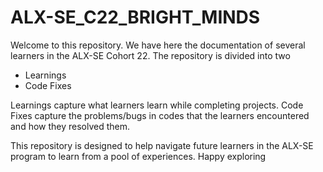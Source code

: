 # ALX-SE_C22_BRIGHT_MINDS
Welcome to this repository. We have here the documentation of several learners in the ALX-SE Cohort 22.
The repository is divided into two 
- Learnings
- Code Fixes

Learnings capture what learners learn while completing projects.
Code Fixes capture the problems/bugs in codes that the learners encountered and how they resolved them.

This repository is designed to help navigate future learners in the ALX-SE program to learn from a pool of experiences.
Happy exploring
